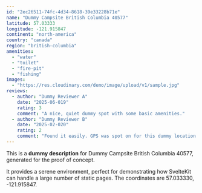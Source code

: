 ```yaml
---
id: "2ec26511-74fc-4d34-8618-39e33228b71e"
name: "Dummy Campsite British Columbia 40577"
latitude: 57.03333
longitude: -121.915847
continent: "north-america"
country: "canada"
region: "british-columbia"
amenities:
  - "water"
  - "toilet"
  - "fire-pit"
  - "fishing"
images:
  - "https://res.cloudinary.com/demo/image/upload/v1/sample.jpg"
reviews:
  - author: "Dummy Reviewer A"
    date: "2025-06-019"
    rating: 3
    comment: "A nice, quiet dummy spot with some basic amenities."
  - author: "Dummy Reviewer B"
    date: "2025-02-020"
    rating: 2
    comment: "Found it easily. GPS was spot on for this dummy location."
---
```


This is a **dummy description** for Dummy Campsite British Columbia 40577, generated for the proof of concept.

It provides a serene environment, perfect for demonstrating how SvelteKit can handle a large number of static pages. The coordinates are 57.033330, -121.915847.
